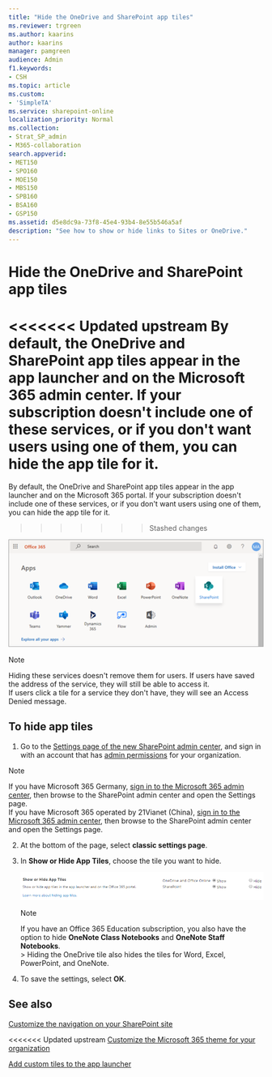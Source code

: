 ```yaml
---
title: "Hide the OneDrive and SharePoint app tiles"
ms.reviewer: trgreen
ms.author: kaarins
author: kaarins
manager: pamgreen
audience: Admin
f1.keywords:
- CSH
ms.topic: article
ms.custom:
- 'SimpleTA'
ms.service: sharepoint-online
localization_priority: Normal
ms.collection:  
- Strat_SP_admin
- M365-collaboration
search.appverid:
- MET150
- SPO160
- MOE150
- MBS150
- SPB160
- BSA160
- GSP150
ms.assetid: d5e8dc9a-73f8-45e4-93b4-8e55b546a5af
description: "See how to show or hide links to Sites or OneDrive."
---
```


# Hide the OneDrive and SharePoint app tiles

<<<<<<< Updated upstream
By default, the OneDrive and SharePoint app tiles appear in the app launcher and on the Microsoft 365 admin center​. If your subscription doesn't include one of these services, or if you don't want users using one of them, you can hide the app tile for it.
=======
By default, the OneDrive and SharePoint app tiles appear in the app launcher and on the Microsoft 365 portal. If your subscription doesn't include one of these services, or if you don't want users using one of them, you can hide the app tile for it.
>>>>>>> Stashed changes
  
![Microsoft 365 start page with SharePoint selected](media/4ff2c093-2b26-4d28-a65b-4d02e66818df.png)
  
> [!NOTE]
> Hiding these services doesn't remove them for users. If users have saved the address of the service, they will still be able to access it. <br> If users click a tile for a service they don't have, they will see an Access Denied message.
  
## To hide app tiles
<a name="__top"> </a>

1. Go to the [Settings page of the new SharePoint admin center](https://admin.microsoft.com/sharepoint?page=settings&modern=true), and sign in with an account that has [admin permissions](/sharepoint/sharepoint-admin-role) for your organization.

>[!NOTE]
>If you have Microsoft 365 Germany, [sign in to the Microsoft 365 admin center](https://go.microsoft.com/fwlink/p/?linkid=848041), then browse to the SharePoint admin center and open the Settings page. <br>If you have Microsoft 365 operated by 21Vianet (China), [sign in to the Microsoft 365 admin center](https://go.microsoft.com/fwlink/p/?linkid=850627), then browse to the SharePoint admin center and open the Settings page.

2. At the bottom of the page, select **classic settings page**.
    
3. In **Show or Hide App Tiles**, choose the tile you want to hide.
    
    ![SPO SharePoint Settings Show/hide options section](media/516f0f56-c44e-465e-8ec5-ba56fbbe2b3b.png)
  
    > [!NOTE]
    > If you have an Office 365 Education subscription, you also have the option to hide **OneNote Class Notebooks** and **OneNote Staff Notebooks**. <br>> Hiding the OneDrive tile also hides the tiles for Word, Excel, PowerPoint, and OneNote.
  
4. To save the settings, select **OK**.
    
## See also
<a name="__top"> </a>

[Customize the navigation on your SharePoint site](https://support.office.com/article/3CD61AE7-A9ED-4E1E-BF6D-4655F0BF25CA#ID0EAACAAA=Online)
  
<<<<<<< Updated upstream
[Customize the Microsoft 365 theme for your organization](/microsoft365/admin/setup/customize-your-organization-theme)
  
[Add custom tiles to the app launcher](/office365/admin/manage/customize-the-app-launcher)
